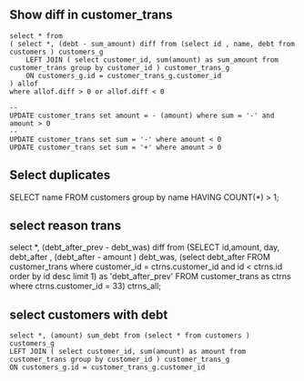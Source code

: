 ## Show diff in customer_trans

```
select * from 
( select *, (debt - sum_amount) diff from (select id , name, debt from customers ) customers_g
    LEFT JOIN ( select customer_id, sum(amount) as sum_amount from customer_trans group by customer_id ) customer_trans_g
    ON customers_g.id = customer_trans_g.customer_id
) allof
where allof.diff > 0 or allof.diff < 0

--
UPDATE customer_trans set amount = - (amount) where sum = '-' and amount > 0
--
UPDATE customer_trans set sum = '-' where amount < 0
UPDATE customer_trans set sum = '+' where amount > 0
```

## Select duplicates 
SELECT name FROM customers group by name HAVING COUNT(*) > 1;

## select reason trans
select *, (debt_after_prev - debt_was) diff from
(SELECT id,amount, day, debt_after , (debt_after - amount ) debt_was,
(select debt_after FROM customer_trans where customer_id = ctrns.customer_id and id < ctrns.id order by id desc limit 1) as 'debt_after_prev'
FROM customer_trans as ctrns where ctrns.customer_id = 33) ctrns_all;

## select customers with debt
    select *, (amount) sum_debt from (select * from customers ) customers_g
    LEFT JOIN ( select customer_id, sum(amount) as amount from customer_trans group by customer_id ) customer_trans_g
    ON customers_g.id = customer_trans_g.customer_id
